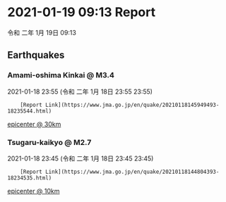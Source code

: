 # 2021-01-19 09:13 Report
令和 二年 1月 19日 09:13

## Earthquakes
### Amami-oshima Kinkai @ M3.4
2021-01-18 23:55 (令和 二年 1月 18日 23:55 23:55)
  
        [Report Link](https://www.jma.go.jp/en/quake/20210118145949493-18235544.html)  
[epicenter @ 30km](https://www.google.com/maps/place/28°18'00%22+130°00'00%22/@28.3,130,17z/data=!3m1!4b1!4m5!3m4!1s0x0:0x0!8m2!3d28.3!4d130)
### Tsugaru-kaikyo @ M2.7
2021-01-18 23:45 (令和 二年 1月 18日 23:45 23:45)
  
        [Report Link](https://www.jma.go.jp/en/quake/20210118144804393-18234535.html)  
[epicenter @ 10km](https://www.google.com/maps/place/41°30'00%22+141°00'00%22/@41.5,141,17z/data=!3m1!4b1!4m5!3m4!1s0x0:0x0!8m2!3d41.5!4d141)